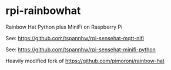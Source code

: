 # rpi-rainbowhat
Rainbow Hat Python plus MiniFi on Raspberry Pi


See:   https://github.com/tspannhw/rpi-sensehat-mqtt-nifi

See:   https://github.com/tspannhw/rpi-sensehat-minifi-python

Heavily modified fork of https://github.com/pimoroni/rainbow-hat
